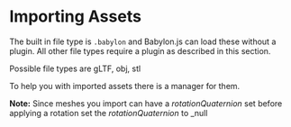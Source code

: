# Importing Assets
The built in file type is `.babylon` and Babylon.js can load these without a plugin. All other file types require a plugin as described in this section.

Possible file types are gLTF, obj, stl

To help you with imported assets there is a manager for them.

**Note:** Since meshes you import can have a _rotationQuaternion_ set before applying a rotation set the _rotationQuaternion_ to _null